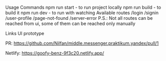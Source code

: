 Usage
Commands
npm run start - to run project locally
npm run build - to build it
npm run dev - to run with watching
Available routes
/login
/signin
/user-profile
/page-not-found
/server-error
P.S.: Not all routes can be reached from ui, some of them can be reached only manually

Links
UI prototype

PR: https://github.com/Nilfan/middle.messenger.praktikum.yandex/pull/1

Netlify: https://goofy-benz-9f3c20.netlify.app/
